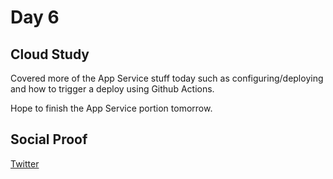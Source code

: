 <!-- This is a template you can use for quick progress days. It removes a lot of the steps we encourage you to share in the longer template 000-DAY-ARTICLE-LONG-TEMPLATE.MD-->

# Day 6

## Cloud Study
Covered more of the App Service stuff today such as configuring/deploying and how to trigger a deploy using Github Actions.

Hope to finish the App Service portion tomorrow.

## Social Proof

[Twitter](https://twitter.com/yrwd_/status/1397577272677253123)
